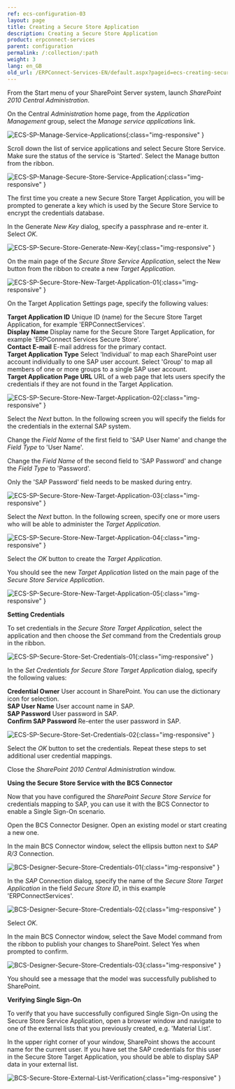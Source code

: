```yaml
---
ref: ecs-configuration-03
layout: page
title: Creating a Secure Store Application
description: Creating a Secure Store Application
product: erpconnect-services
parent: configuration
permalink: /:collection/:path
weight: 3
lang: en_GB
old_url: /ERPConnect-Services-EN/default.aspx?pageid=ecs-creating-secure-store-application
---
```


From the Start menu of your SharePoint Server system, launch *SharePoint 2010 Central Administration*.

On the Central *Administration* home page, from the *Application Management* group, select the *Manage service applications* link.


![ECS-SP-Manage-Service-Applications](/img/content/ECS-SP-Manage-Service-Applications.png){:class="img-responsive" }


Scroll down the list of service applications and select Secure Store Service. Make sure the status of the service is 'Started'. Select the Manage button from the ribbon.


![ECS-SP-Manage-Secure-Store-Service-Application](/img/content/ECS-SP-Manage-Secure-Store-Service-Application.png){:class="img-responsive" }



The first time you create a new Secure Store Target Application, you will be prompted to generate a key which is used by the Secure Store Service to encrypt the credentials database.

In the Generate *New Key* dialog, specify a passphrase and re-enter it. Select *OK*.


![ECS-SP-Secure-Store-Generate-New-Key](/img/content/ECS-SP-Secure-Store-Generate-New-Key.png){:class="img-responsive" }



On the main page of the *Secure Store Service Application*, select the New button from the ribbon to create a new *Target Application*.


![ECS-SP-Secure-Store-New-Target-Application-01](/img/content/ECS-SP-Secure-Store-New-Target-Application-01.png){:class="img-responsive" }



On the Target Application Settings page, specify the following values:


**Target Application ID**	Unique ID (name) for the Secure Store Target Application, for example 'ERPConnectServices'.<br>
**Display Name**	Display name for the Secure Store Target Application, for example 'ERPConnect Services Secure Store'.<br>
**Contact E-mail**	E-mail address for the primary contact. <br>
**Target Application Type**	Select 'Individual' to map each SharePoint user account individually to one SAP user account. Select 'Group' to map all members of one or more groups to a single SAP user account.<br>
**Target Application Page URL**	URL of a web page that lets users specify the credentials if they are not found in the Target Application.<br>


![ECS-SP-Secure-Store-New-Target-Application-02](/img/content/ECS-SP-Secure-Store-New-Target-Application-02.png){:class="img-responsive" }


Select the *Next* button. In the following screen you will specify the fields for the credentials in the external SAP system.

Change the *Field Name* of the first field to 'SAP User Name' and change the *Field Type* to 'User Name'.

Change the *Field Name* of the second field to 'SAP Password' and change the *Field Type* to 'Password'.

Only the 'SAP Password' field needs to be masked during entry.

![ECS-SP-Secure-Store-New-Target-Application-03](/img/content/ECS-SP-Secure-Store-New-Target-Application-03.png){:class="img-responsive" }


Select the *Next* button. In the following screen, specify one or more users who will be able to administer the *Target Application*.


![ECS-SP-Secure-Store-New-Target-Application-04](/img/content/ECS-SP-Secure-Store-New-Target-Application-04.png){:class="img-responsive" }



Select the *OK* button to create the *Target Application*.

You should see the new *Target Application* listed on the main page of the *Secure Store Service Application*.


![ECS-SP-Secure-Store-New-Target-Application-05](/img/content/ECS-SP-Secure-Store-New-Target-Application-05.png){:class="img-responsive" }


**Setting Credentials**

To set credentials in the *Secure Store Target Application*, select the application and then choose the *Set* command from the Credentials group in the ribbon.


![ECS-SP-Secure-Store-Set-Credentials-01](/img/content/ECS-SP-Secure-Store-Set-Credentials-01.png){:class="img-responsive" }



In the *Set Credentials for Secure Store Target Application* dialog, specify the following values:


**Credential Owner**	User account in SharePoint. You can use the dictionary icon for selection.<br>
**SAP User Name**	User account name in SAP.<br>
**SAP Password**	User password in SAP.<br>
**Confirm SAP Password**	Re-enter the user password in SAP.<br>


![ECS-SP-Secure-Store-Set-Credentials-02](/img/content/ECS-SP-Secure-Store-Set-Credentials-02.png){:class="img-responsive" }


Select the *OK* button to set the credentials. Repeat these steps to set additional user credential mappings.

Close the *SharePoint 2010 Central Administration* window.

**Using the Secure Store Service with the BCS Connector**

Now that you have configured the *SharePoint Secure Store Service* for credentials mapping to SAP, you can use it with the BCS Connector to enable a Single Sign-On scenario.

Open the BCS Connector Designer. Open an existing model or start creating a new one.

In the main BCS Connector window, select the ellipsis button next to *SAP R/3* Connection.


![BCS-Designer-Secure-Store-Credentials-01](/img/content/BCS-Designer-Secure-Store-Credentials-01.png){:class="img-responsive" }



In the *SAP* Connection dialog, specify the name of the *Secure Store Target Application* in the field *Secure Store ID*, in this example 'ERPConnectServices'.



![BCS-Designer-Secure-Store-Credentials-02](/img/content/BCS-Designer-Secure-Store-Credentials-02.png){:class="img-responsive" }


Select *OK*.

In the main BCS Connector window, select the Save Model command from the ribbon to publish your changes to SharePoint. Select Yes when prompted to confirm.


![BCS-Designer-Secure-Store-Credentials-03](/img/content/BCS-Designer-Secure-Store-Credentials-03.png){:class="img-responsive" }


You should see a message that the model was successfully published to SharePoint.

**Verifying Single Sign-On**

To verify that you have successfully configured Single Sign-On using the Secure Store Service Application, open a browser window and navigate to one of the external lists that you previously created, e.g. 'Material List'.

In the upper right corner of your window, SharePoint shows the account name for the current user. If you have set the SAP credentials for this user in the Secure Store Target Application, you should be able to display SAP data in your external list.

![BCS-Secure-Store-External-List-Verification](/img/content/BCS-Secure-Store-External-List-Verification.png){:class="img-responsive" }